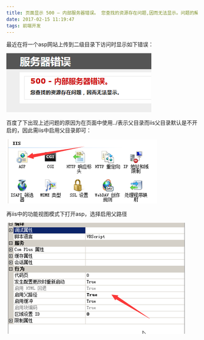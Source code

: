 ```yaml
---
title: 页面显示 500 – 内部服务器错误。 您查找的资源存在问题,因而无法显示。问题的解决办法
date: 2017-02-15 11:19:47
tags: 前端开发
---
```


最近在将一个asp网站上传到二级目录下访问时显示如下错误：

![500error](500error/1.png)
<!--more-->

百度了下出现上述问题的原因为在页面中使用../表示父目录而iis父目录默认是不开启的，因此需iis中启用父目录即可：

![500error](500error/2.png)

再iis中的功能视图模式下打开asp，选择启用父路径

![500error](500error/3.png)